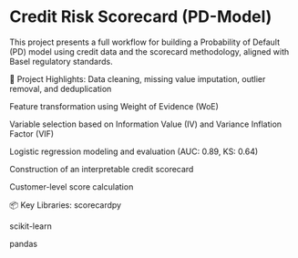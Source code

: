 # Credit Risk Scorecard (PD-Model) 

This project presents a full workflow for building a Probability of Default (PD) model using credit data and the scorecard methodology, aligned with Basel regulatory standards.

🔧 Project Highlights:
Data cleaning, missing value imputation, outlier removal, and deduplication

Feature transformation using Weight of Evidence (WoE)

Variable selection based on Information Value (IV) and Variance Inflation Factor (VIF)

Logistic regression modeling and evaluation (AUC: 0.89, KS: 0.64)

Construction of an interpretable credit scorecard

Customer-level score calculation

📦 Key Libraries:
scorecardpy

scikit-learn

pandas
